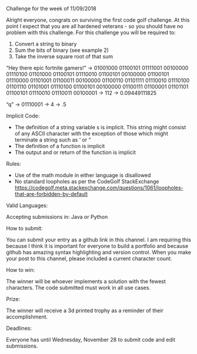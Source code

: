 Challenge for the week of 11/09/2018

Alright everyone, congrats on surviving the first code golf challenge. At this point I expect that you are all hardened veterans - so you should have no problem with this challenge. For this challenge you will be required to:


1. Convert a string to binary
2. Sum the bits of binary (see example 2)
3. Take the inverse square root of that sum


“Hey there epic fortnite gamers!” ->
 01001000 01100101 01111001 00100000 01110100 01101000 01100101 01110010 01100101 00100000 01100101 01110000 01101001 01100011 00100000 01100110 01101111 01110010 01110100 01101110 01101001 01110100 01100101 00100000 01100111 01100001 01101101 01100101 01110010 01110011 00100001 -> 112 -> 0.09449111825

“q” -> 01110001 -> 4 -> .5


Implicit Code:

- The definition of a string variable s is implicit. This string might consist of any ASCII character with the exception of those which might terminate a string such as ‘ or “
- The definition of a function is implicit
- The output and or return of the function is implicit


Rules:

- Use of the math module in either language is disallowed
- No standard loopholes as per the CodeGolf StackExchange https://codegolf.meta.stackexchange.com/questions/1061/loopholes-that-are-forbidden-by-default


Valid Languages:

Accepting submissions in: Java or Python


How to submit:

You can submit your entry as a github link in this channel. I am requiring this because I think it is important for everyone to build a portfolio and because github has amazing syntax highlighting and version control. When you make your post to this channel, please included a current character count.


How to win:

The winner will be whoever implements a solution with the fewest characters. The code submitted must work in all use cases.


Prize:

The winner will receive a 3d printed trophy as a reminder of their accomplishment.


Deadlines:

Everyone has until Wednesday, November 28 to submit code and edit submissions.
